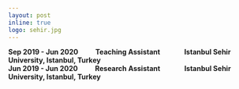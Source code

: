 ```yaml
---
layout: post
inline: true
logo: sehir.jpg
---
```


<b>Sep 2019 - Jun 2020&emsp;&emsp;&ensp;Teaching Assistant&emsp;&emsp;&emsp;&ensp;Istanbul Sehir University, Istanbul, Turkey</b>
<br>
<b>Jun 2019 - Jun 2020&emsp;&emsp;&ensp;Research Assistant&emsp;&emsp;&emsp;&ensp;Istanbul Sehir University, Istanbul, Turkey</b>
